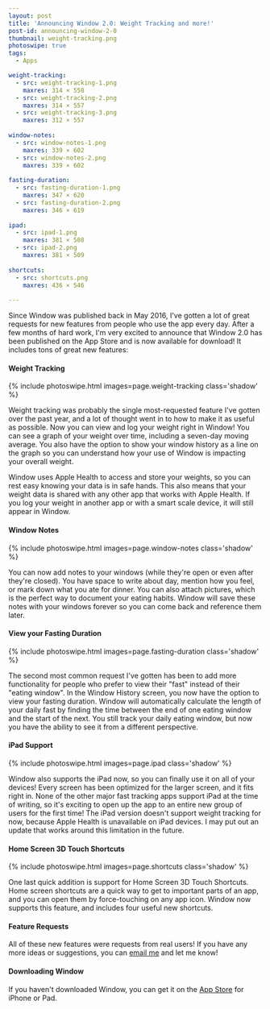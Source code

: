 ```yaml
---
layout: post
title: 'Announcing Window 2.0: Weight Tracking and more!'
post-id: announcing-window-2-0
thumbnail: weight-tracking.png
photoswipe: true
tags: 
  - Apps

weight-tracking:
  - src: weight-tracking-1.png
    maxres: 314 × 558
  - src: weight-tracking-2.png
    maxres: 314 × 557
  - src: weight-tracking-3.png
    maxres: 312 × 557
    
window-notes:
  - src: window-notes-1.png
    maxres: 339 × 602
  - src: window-notes-2.png
    maxres: 339 × 602
    
fasting-duration:
  - src: fasting-duration-1.png
    maxres: 347 × 620
  - src: fasting-duration-2.png
    maxres: 346 × 619
    
ipad:
  - src: ipad-1.png
    maxres: 381 × 508
  - src: ipad-2.png
    maxres: 381 × 509
    
shortcuts:
  - src: shortcuts.png
    maxres: 436 × 546
    
---
```


Since Window was published back in May 2016, I've gotten a lot of great requests for new features from people who use the app every day. After a few months of hard work, I'm very excited to announce that Window 2.0 has been published on the App Store and is now available for download! It includes tons of great new features:

<h4>Weight Tracking</h4>

{% include photoswipe.html images=page.weight-tracking class='shadow' %}

<!--break-->

Weight tracking was probably the single most-requested feature I've gotten over the past year, and a lot of thought went in to how to make it as useful as possible. Now you can view and log your weight right in Window! You can see a graph of your weight over time, including a seven-day moving average. You also have the option to show your window history as a line on the graph so you can understand how your use of Window is impacting your overall weight.

Window uses Apple Health to access and store your weights, so you can rest easy knowing your data is in safe hands. This also means that your weight data is shared with any other app that works with Apple Health. If you log your weight in another app or with a smart scale device, it will still appear in Window.

<h4>Window Notes</h4>

{% include photoswipe.html images=page.window-notes class='shadow' %}

You can now add notes to your windows (while they're open or even after they're closed). You have space to write about day, mention how you feel, or mark down what you ate for dinner. You can also attach pictures, which is the perfect way to document your eating habits. Window will save these notes with your windows forever so you can come back and reference them later.

<h4>View your Fasting Duration</h4>

{% include photoswipe.html images=page.fasting-duration class='shadow' %}

The second most common request I've gotten has been to add more functionality for people who prefer to view their "fast" instead of their "eating window". In the Window History screen, you now have the option to view your fasting duration. Window will automatically calculate the length of your daily fast by finding the time between the end of one eating window and the start of the next. You still track your daily eating window, but now you have the ability to see it from a different perspective.

<h4>iPad Support</h4>

{% include photoswipe.html images=page.ipad class='shadow' %}

Window also supports the iPad now, so you can finally use it on all of your devices! Every screen has been optimized for the larger screen, and it fits right in. None of the other major fast tracking apps support iPad at the time of writing, so it's exciting to open up the app to an entire new group of users for the first time! The iPad version doesn't support weight tracking for now, because Apple Health is unavailable on iPad devices. I may put out an update that works around this limitation in the future.

<h4>Home Screen 3D Touch Shortcuts</h4>

{% include photoswipe.html images=page.shortcuts class='shadow' %}

One last quick addition is support for Home Screen 3D Touch Shortcuts. Home screen shortcuts are a quick way to get to important parts of an app, and you can open them by force-touching on any app icon. Window now supports this feature, and includes four useful new shortcuts.

<h4>Feature Requests</h4>

All of these new features were requests from real users! If you have any more ideas or suggestions, you can [email me](/contact.html) and let me know!

<h4>Downloading Window</h4>

If you haven't downloaded Window, you can get it on the [App Store](https://itunes.apple.com/us/app/window-intermittent-fasting-tracker/id1112765909?mt=8) for iPhone or Pad.
